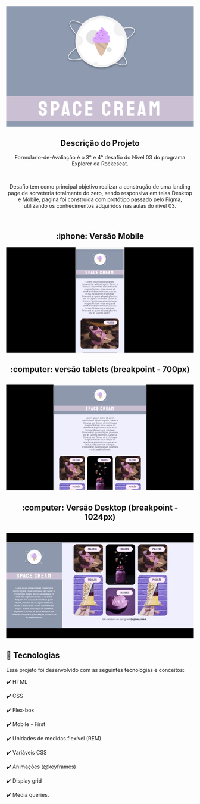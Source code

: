  <div align="center">
    <img src="images/logo.png" alt="logo"/>
 </div>

<h2 align="center" >Descrição do Projeto</h2>
<p align="center">
  Formulario-de-Avaliação é o 3° e 4° desafio do Nivel 03 do programa Explorer da Rockeseat.
 
</p>
</br>

<div align="center">
   <p>
   Desafio tem como principal objetivo realizar a construção de uma landing page de sorveteria totalmente do zero, sendo responsiva em telas Desktop e Mobile, pagina foi construida com protótipo passado pelo Figma, utilizando os conhecimentos adquiridos nas aulas do nível 03.
  </p>

</div>
    
  </br>
 
 <h2 align="center">
    :iphone: Versão Mobile
 </h2> 
 
  <div align="center">
      <img src="images/mobile.gif" alt="versão mobile"/>
  </div>
   
 <h2 align="center">
    :computer: versão tablets (breakpoint - 700px)
 </h2> 
 
  <h2 align="center">
      <img src="images/tablets.gif" alt="versão tablets"/>
  </h2>
  
   <h2 align="center">
    :computer: Versão Desktop (breakpoint - 1024px)
 </h2> 
 
  <h2 align="center">
      <img src="images/desktop.gif" alt="versão tablets"/>
  </h2>

  
## :rocket: Tecnologias

Esse projeto foi desenvolvido com as seguintes tecnologias e conceitos:

✔️ HTML

✔️ CSS

✔️ Flex-box

✔️ Mobile - First

✔️ Unidades de medidas flexível (REM)

✔️ Variáveis CSS

✔️ Animações (@keyframes)

✔️ Display grid

✔️ Media queries.

